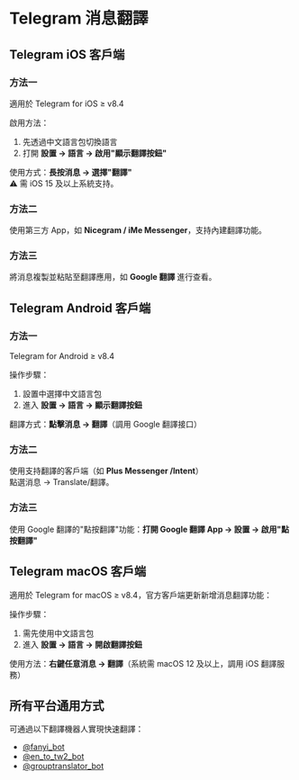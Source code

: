 # Telegram 消息翻譯

## Telegram iOS 客戶端

### 方法一
適用於 Telegram for iOS ≥ v8.4

啟用方法：
1. 先透過中文語言包切換語言
2. 打開 **設置 → 語言 → 啟用"顯示翻譯按鈕"**

使用方式：**長按消息 → 選擇"翻譯"**  
⚠️ 需 iOS 15 及以上系統支持。

### 方法二
使用第三方 App，如 **Nicegram / iMe Messenger**，支持內建翻譯功能。

### 方法三
將消息複製並粘貼至翻譯應用，如 **Google 翻譯** 進行查看。

## Telegram Android 客戶端

### 方法一
Telegram for Android ≥ v8.4

操作步驟：
1. 設置中選擇中文語言包
2. 進入 **設置 → 語言 → 顯示翻譯按鈕**

翻譯方式：**點擊消息 → 翻譯**（調用 Google 翻譯接口）

### 方法二
使用支持翻譯的客戶端（如 **Plus Messenger /Intent**）  
點選消息 → Translate/翻譯。

### 方法三
使用 Google 翻譯的"點按翻譯"功能：**打開 Google 翻譯 App → 設置 → 啟用"點按翻譯"**

## Telegram macOS 客戶端

適用於 Telegram for macOS ≥ v8.4，官方客戶端更新新增消息翻譯功能：

操作步驟：
1. 需先使用中文語言包
2. 進入 **設置 → 語言 → 開啟翻譯按鈕**

使用方法：**右鍵任意消息 → 翻譯**（系統需 macOS 12 及以上，調用 iOS 翻譯服務）

## 所有平台通用方式

可通過以下翻譯機器人實現快速翻譯：

- [@fanyi_bot](https://t.me/fanyi_bot)
- [@en_to_tw2_bot](https://t.me/en_to_tw2_bot)
- [@grouptranslator_bot](https://t.me/grouptranslator_bot)